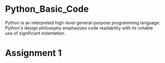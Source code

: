 # Python_Basic_Code
Python is an interpreted high-level general-purpose programming language. Python's design philosophy emphasizes code readability with its notable use of significant indentation.
# Assignment 1
